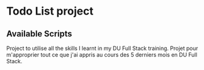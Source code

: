 # Todo List project

## Available Scripts

Project to utilise all the skills I learnt in my DU Full Stack training.
Projet pour m'approprier tout ce que j'ai appris au cours des 5 derniers mois en DU Full Stack.
